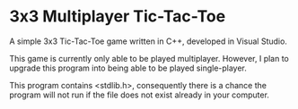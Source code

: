 # 3x3 Multiplayer Tic-Tac-Toe

A simple 3x3 Tic-Tac-Toe game written in C++, developed in Visual Studio.

This game is currently only able to be played multiplayer.
However, I plan to upgrade this program into being able to be played single-player.

This program contains <stdlib.h>, consequently there is a chance the program will not run if the file does not exist already in your computer.
